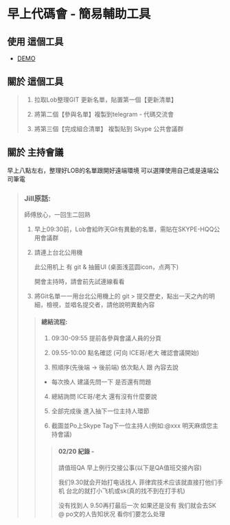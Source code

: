 # 早上代碼會 - 簡易輔助工具
## 使用 這個工具
- [DEMO](https://bmpromise.github.io/tools-morning-meeting/tool.html)
## 關於 這個工具
> 1. 拉取Lob整理GIT 更新名單，貼置第一個【更新清單】
> 
> 2. 將第二個【參與名單】複製到telegram - 代碼交流會
> 
> 3. 將第三個【完成組合清單】 複製貼到 Skype 公共會議群

## 關於 主持會議
早上八點左右，整理好LOB的名單跟開好遠端環境
可以選擇使用自己或是遠端公司筆電

> ### Jill原話:
> 師傅放心，一回生二回熟
> 1. 早上09:30前，Lob會給昨天Git有異動的名單，需貼在SKYPE-HQQ公用會議群
> 
> 2. 請連上台北公用機
>
>    此公用机上 有 git & 抽籤UI (桌面浅蓝圆icon，点两下)
> 
>    開會主持時，請會前先試連線看看
> 
> 3. 將Git名單一一用台北公用機上的 git > 提交歷史，點出一天之內的明細，檢視，並唱名提交者，請他說明異動內容
>
>> #### 總結流程:
>> 1. 09:30-09:55 提前各參與會議人員的分頁
>>
>> 2. 09.55-10:00 點名確認 (可向 ICE哥/老大 確認會議開始)
>>
>> 3. 照順序(先後端 -> 後前端) 依次點人 跟 內容去說
>>
>>  - 每次換人 建議先問一下 是否還有問題
>>
>> 4. 總結詢問 ICE哥/老大 還有沒有什麼要說
>>
>> 5. 全部完成後 進入抽下一位主持人環節
>>
>> 6. 截圖並Po上Skype Tag下一位主持人(例如:@xxx 明天麻煩您主持會議)
>> 
>>> #### 02/20 紀錄 -
>>> 請值班QA 早上例行交接公事(以下是QA值班交接內容)
>>> 
>>> 我们9.30就会开始打电话找人 菲律宾技术应该就直接打他们手机   台北的就打小飞机或sk(真的找不到在打手机)
>>> 
>>> 没有找到人 9.50再打最后一次   如果还是没有 我们就会去SK @ po文的人告知状况 看你们要怎么处理
